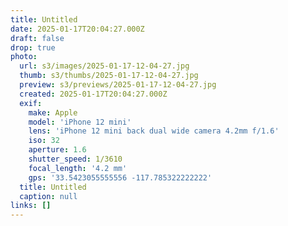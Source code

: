 ```yaml
---
title: Untitled
date: 2025-01-17T20:04:27.000Z
draft: false
drop: true
photo:
  url: s3/images/2025-01-17-12-04-27.jpg
  thumb: s3/thumbs/2025-01-17-12-04-27.jpg
  preview: s3/previews/2025-01-17-12-04-27.jpg
  created: 2025-01-17T20:04:27.000Z
  exif:
    make: Apple
    model: 'iPhone 12 mini'
    lens: 'iPhone 12 mini back dual wide camera 4.2mm f/1.6'
    iso: 32
    aperture: 1.6
    shutter_speed: 1/3610
    focal_length: '4.2 mm'
    gps: '33.5423055555556 -117.785322222222'
  title: Untitled
  caption: null
links: []
---
```



